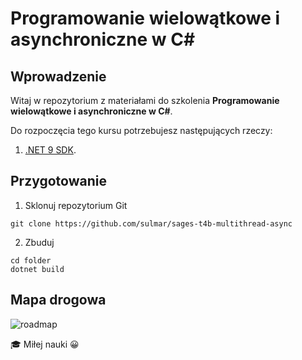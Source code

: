 # Programowanie wielowątkowe i asynchroniczne w C#

## Wprowadzenie

Witaj w repozytorium z materiałami do szkolenia **Programowanie wielowątkowe i asynchroniczne w C#**.

Do rozpoczęcia tego kursu potrzebujesz następujących rzeczy:

1. [.NET 9 SDK](https://dotnet.microsoft.com/en-us/download/dotnet/9.0).

## Przygotowanie

1. Sklonuj repozytorium Git
```
git clone https://github.com/sulmar/sages-t4b-multithread-async
```
2. Zbuduj
```
cd folder
dotnet build
```

## Mapa drogowa

![roadmap](https://github.com/user-attachments/assets/1f858246-33c8-4527-b685-ec6f64d064d4)


🎓 Miłej nauki 😀
